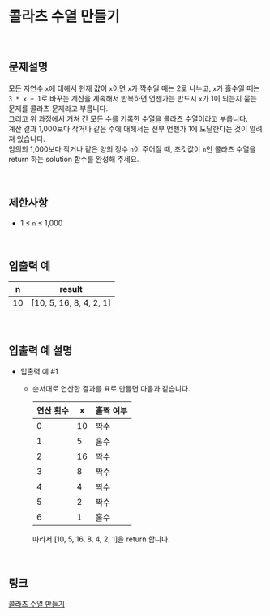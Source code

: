 # 콜라츠 수열 만들기

<br>

## 문제설명
모든 자연수 `x`에 대해서 현재 값이 `x`이면 `x`가 짝수일 때는 2로 나누고, `x`가 홀수일 때는 `3 * x + 1`로 바꾸는 계산을 계속해서 반복하면 언젠가는 반드시 `x`가 1이 되는지 묻는 문제를 콜라츠 문제라고 부릅니다.<br>
그리고 위 과정에서 거쳐 간 모든 수를 기록한 수열을 콜라츠 수열이라고 부릅니다.<br>
계산 결과 1,000보다 작거나 같은 수에 대해서는 전부 언젠가 1에 도달한다는 것이 알려져 있습니다.<br>
임의의 1,000보다 작거나 같은 양의 정수 `n`이 주어질 때, 초깃값이 `n`인 콜라츠 수열을 return 하는 solution 함수를 완성해 주세요.

<br>

## 제한사항
- 1 ≤ `n` ≤ 1,000

<br>

## 입출력 예
| n | result |
|---|---|
| 10 | [10, 5, 16, 8, 4, 2, 1] |

<br>

## 입출력 예 설명
- 입출력 예 #1
    - 순서대로 연산한 결과를 표로 만들면 다음과 같습니다.

        | 연산 횟수 | x | 홀짝 여부 |
        |---|---|---|
        | 0 | 10 | 짝수 |
        | 1 | 5 | 홀수 |
        | 2 | 16 | 짝수 |
        | 3 | 8 | 짝수 |
        | 4 | 4 | 짝수 |
        | 5 | 2 | 짝수 |
        | 6 | 1 | 홀수 |

        따라서 [10, 5, 16, 8, 4, 2, 1]을 return 합니다.

<br>

## 링크
[콜라츠 수열 만들기](https://school.programmers.co.kr/learn/courses/30/lessons/181919)
